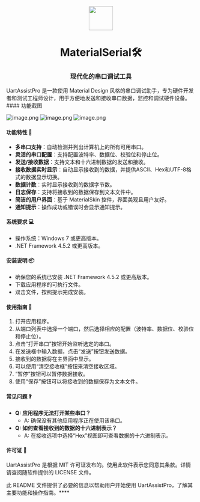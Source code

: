 <div align="center">
<img width="" src="https://s2.loli.net/2024/05/17/PNSJCHu8VZe6YIx.png"  width=64 height=64  align="center">

# MaterialSerial🛠️
### 现代化的串口调试工具
</div>
UartAssistPro 是一款使用 Material Design 风格的串口调试助手，专为硬件开发者和测试工程师设计，用于方便地发送和接收串口数据，监控和调试硬件设备。
#### 功能截图

![image.png](https://s2.loli.net/2024/05/17/IZSTCBpjh7cP6LW.png)
![image.png](https://s2.loli.net/2024/05/17/RmY6JE7FK2qXZ83.png)
![image.png](https://s2.loli.net/2024/05/17/d9aEkMz65AKQuv3.png)
#### 功能特性 🌟
- **多串口支持**：自动检测并列出计算机上的所有可用串口。
- **灵活的串口配置**：支持配置波特率、数据位、校验位和停止位。
- **发送/接收数据**：支持文本和十六进制数据的发送和接收。
- **接收数据实时显示**：自动显示接收到的数据，并提供ASCII、Hex和UTF-8格式的数据显示切换。
- **数据计数**：实时显示接收到的数据字节数。
- **日志保存**：支持将接收到的数据保存到文本文件中。
- **简洁的用户界面**：基于 MaterialSkin 控件，界面美观且用户友好。
- **通知提示**：操作成功或错误时会显示通知提示。

#### 系统要求 💻
- 操作系统：Windows 7 或更高版本。
- .NET Framework 4.5.2 或更高版本。

#### 安装说明 📦
- 确保您的系统已安装 .NET Framework 4.5.2 或更高版本。
- 下载应用程序的可执行文件。
- 双击文件，按照提示完成安装。

#### 使用指南 📘
1. 打开应用程序。
2. 从端口列表中选择一个端口，然后选择相应的配置（波特率、数据位、校验位和停止位）。
3. 点击“打开串口”按钮开始监听选定的串口。
4. 在发送框中输入数据，点击“发送”按钮发送数据。
5. 接收到的数据将在主界面中显示。
6. 可以使用“清空接收框”按钮来清空接收区域。
7. “暂停”按钮可以暂停数据接收。
8. 使用“保存”按钮可以将接收到的数据保存为文本文件。

#### 常见问题 ❓
- **Q: 应用程序无法打开某些串口？**
  - A: 确保没有其他应用程序正在使用该串口。
- **Q: 如何查看接收到的数据的十六进制表示？**
  - A: 在接收选项中选择“Hex”视图即可查看数据的十六进制表示。

#### 许可证 📄
UartAssistPro 是根据 MIT 许可证发布的。使用此软件表示您同意其条款。详情请查阅随软件提供的 LICENSE 文件。

此 README 文件提供了必要的信息以帮助用户开始使用 UartAssistPro，了解其主要功能和操作指南。****
